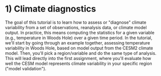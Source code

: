 # 1) Climate diagnostics 

<!---
- Include EOFs here?
- show histogram/box and whisker?
-->

The goal of this tutorial is to learn how to assess or "diagnose" climate variability from a set of observations, reanalysis data, or climate model output. In practice, this means computing the statistics for a given variable (e.g., temperature in Woods Hole) over a given time period. In the tutorial, we'll start by going through an example together, assessing temperature variability in Woods Hole, based on model output from the CESM2 climate model. Then, you'll pick a region/variable and do the same type of analysis. This will lead directly into the first assignment, where you'll evaluate how well the CESM model represents climate variability in your specific region ("model validation").


```{tableofcontents}
```


